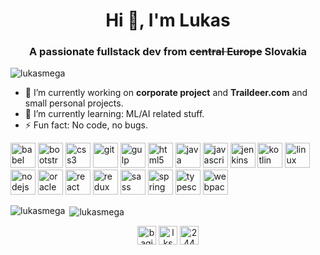 <h1 align="center">Hi 👋, I'm Lukas</h1>
<h3 align="center">A passionate fullstack dev from <s>central Europe</s> Slovakia</h3>

<p align="left"> <img src="https://komarev.com/ghpvc/?username=lukasmega" alt="lukasmega" /> </p>

- 🔭 I’m currently working on **corporate project** and **Traildeer.com** and small personal projects.
- 🌱 I’m currently learning: ML/AI related stuff.
- ⚡ Fun fact: No code, no bugs.

<p align="left"><img src="https://www.vectorlogo.zone/logos/babeljs/babeljs-icon.svg" alt="babel" width="40" height="40"/> <img src="https://devicons.github.io/devicon/devicon.git/icons/bootstrap/bootstrap-plain.svg" alt="bootstrap" width="40" height="40"/> <img src="https://devicons.github.io/devicon/devicon.git/icons/css3/css3-original-wordmark.svg" alt="css3" width="40" height="40"/>  <img src="https://www.vectorlogo.zone/logos/git-scm/git-scm-icon.svg" alt="git" width="40" height="40"/> <img src="https://devicons.github.io/devicon/devicon.git/icons/gulp/gulp-plain.svg" alt="gulp" width="40" height="40"/> <img src="https://devicons.github.io/devicon/devicon.git/icons/html5/html5-original-wordmark.svg" alt="html5" width="40" height="40"/> <img src="https://devicons.github.io/devicon/devicon.git/icons/java/java-original-wordmark.svg" alt="java" width="40" height="40"/> <img src="https://devicons.github.io/devicon/devicon.git/icons/javascript/javascript-original.svg" alt="javascript" width="40" height="40"/> <img src="https://www.vectorlogo.zone/logos/jenkins/jenkins-icon.svg" alt="jenkins" width="40" height="40"/> <img src="https://www.vectorlogo.zone/logos/kotlinlang/kotlinlang-icon.svg" alt="kotlin" width="40" height="40"/> <img src="https://devicons.github.io/devicon/devicon.git/icons/linux/linux-original.svg" alt="linux" width="40" height="40"/> <img src="https://devicons.github.io/devicon/devicon.git/icons/nodejs/nodejs-original-wordmark.svg" alt="nodejs" width="40" height="40"/> <img src="https://devicons.github.io/devicon/devicon.git/icons/oracle/oracle-original.svg" alt="oracle" width="40" height="40"/> <img src="https://devicons.github.io/devicon/devicon.git/icons/react/react-original-wordmark.svg" alt="react" width="40" height="40"/> <img src="https://devicons.github.io/devicon/devicon.git/icons/redux/redux-original.svg" alt="redux" width="40" height="40"/> <img src="https://devicons.github.io/devicon/devicon.git/icons/sass/sass-original.svg" alt="sass" width="40" height="40"/> <img src="https://www.vectorlogo.zone/logos/springio/springio-icon.svg" alt="spring" width="40" height="40"/> <img src="https://devicons.github.io/devicon/devicon.git/icons/typescript/typescript-original.svg" alt="typescript" width="40" height="40"/> <img src="https://devicons.github.io/devicon/devicon.git/icons/webpack/webpack-original.svg" alt="webpack" width="40" height="40"/></p><p><img align="left" src="https://github-readme-stats.vercel.app/api/top-langs/?username=lukasmega&layout=compact&hide=html" alt="lukasmega" /></p>

<p>&nbsp;<img align="center" src="https://github-readme-stats.vercel.app/api?username=lukasmega&show_icons=true" alt="lukasmega" /></p>

<p align="center">
<a href="https://twitter.com/bagicam" target="blank"><img align="center" src="https://cdn.jsdelivr.net/npm/simple-icons@3.0.1/icons/twitter.svg" alt="bagicam" height="30" width="30" /></a>
<a href="https://linkedin.com/in/lksmlg" target="blank"><img align="center" src="https://cdn.jsdelivr.net/npm/simple-icons@3.0.1/icons/linkedin.svg" alt="lksmlg" height="30" width="30" /></a>
<a href="https://stackoverflow.com/users/2440844" target="blank"><img align="center" src="https://cdn.jsdelivr.net/npm/simple-icons@3.0.1/icons/stackoverflow.svg" alt="2440844" height="30" width="30" /></a>
</p>
